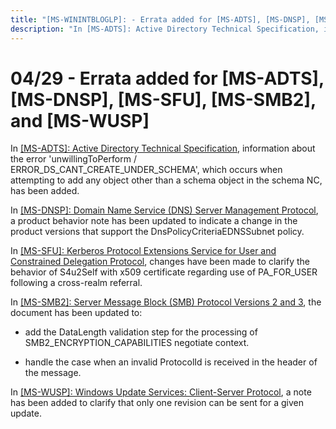 ```yaml
---
title: "[MS-WININTBLOGLP]: - Errata added for [MS-ADTS], [MS-DNSP], [MS-SFU], [MS-SMB2], and [MS-WUSP]"
description: "In [MS-ADTS]: Active Directory Technical Specification, information about the error 'unwillingToPerform / ERROR_DS_CANT_CREATE_UNDER_SCHEMA',"
---
```


# 04/29 - Errata added for [MS-ADTS], [MS-DNSP], [MS-SFU], [MS-SMB2], and [MS-WUSP]

<p> </p>
<p>In <span><a href="/openspecs/windows_protocols/MS-WINERRATA/fe563333-6e4f-4198-9bf5-741a523cd0d7">[MS-ADTS]:
Active Directory Technical Specification</a></span>, information about the
error 'unwillingToPerform / ERROR_DS_CANT_CREATE_UNDER_SCHEMA', which occurs
when attempting to add any object other than a schema object in the schema NC,
has been added.</p>

<p>In <span><a href="/openspecs/windows_protocols/MS-WINERRATA/7c1732c2-eb0b-4295-9666-34e3683cffc3">[MS-DNSP]:
Domain Name Service (DNS) Server Management Protocol</a></span>, a product
behavior note has been updated to indicate a change in the product versions
that support the DnsPolicyCriteriaEDNSSubnet policy.</p>

<p>In <span><a href="/openspecs/windows_protocols/MS-WINERRATA/68c4fd08-207c-4353-b59d-4d281edfb6bf">[MS-SFU]:
Kerberos Protocol Extensions Service for User and Constrained Delegation Protocol</a></span>,
changes have been made to clarify the behavior of S4u2Self with x509
certificate regarding use of PA_FOR_USER following a cross-realm referral.</p>

<p>In <span><a href="/openspecs/windows_protocols/MS-WINERRATA/2cdafcfa-ce51-426a-9678-630a505a1a35">[MS-SMB2]:
Server Message Block (SMB) Protocol Versions 2 and 3</a></span>, the document
has been updated to:</p>

<ul><li><p><span><span> 
</span></span>add the DataLength validation step for the processing of
SMB2_ENCRYPTION_CAPABILITIES negotiate context.</p>

</li><li><p><span><span> 
</span></span>handle the case when an invalid ProtocolId is received in the
header of the message.</p>

</li></ul><p>In <span><a href="/openspecs/windows_protocols/MS-WINERRATA/7468bc26-8a0b-4f6d-8af1-99bd15a73064">[MS-WUSP]:
Windows Update Services: Client-Server Protocol</a></span>, a note has been
added to clarify that only one revision can be sent for a given update.</p>


                